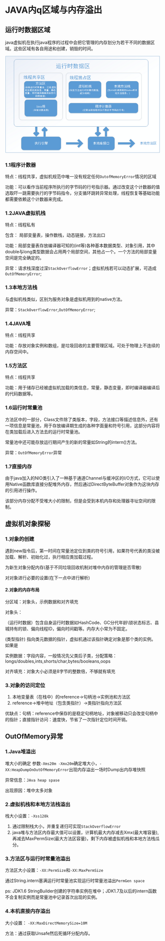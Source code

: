# JAVA内q区域与内存溢出

## 运行时数据区域

java虚拟机在执行java程序的过程中会把它管理的内存划分为若干不同的数据区域。这些区域有各自用途和创建，销毁的时间。

![运行时数据区](https://raw.githubusercontent.com/Markkkkks/Photoes/master/jvmdata.png)

### 1.1程序计数器

特点：线程共享，虚拟机规范中唯一没有规定任何`OutofMemoryError`情况的区域

功能：可以看作当前程序所执行的字节码的行号指示器。通过改变这个计数器的值选取吓一跳需要执行的字节码指令，分支循环跳转异常处理，线程恢复等基础功能都需要依赖这个计数器来完成。

### 1.2JAVA虚拟机栈

特点：线程私有

包含： 局部变量表，操作数栈，动态链接，方法出口

功能：局部变量表存放编译器可知的(int等)各种基本数据类型、对象引用，其中double与long类型数据会占用两个局部空间，其他占一个。一个方法的局部变量空间是完全确定的。

异常：请求栈深度过深`StackOverflowError`；虚拟机栈若可以动态扩展，可造成`OutOfMemoryError`;

### 1.3本地方法栈

与虚拟机栈类似，区别为服务对象是虚拟机用到的native方法。

异常：`StackOverflowError`,`OutOfMemoryError`;

### 1.4JAVA堆

特点：线程共享

功能：存放对象实例和数组，是垃圾回收的主要管理区域。可处于物理上不连续的内存空间中。

### 1.5方法区

特点：线程共享

功能：用于储存已经被虚拟机加载的类信息，常量，静态变量，即时编译器编译后的代码数据等。

### 1.6运行时常量池

方法区中的一部分，Class文件除了类版本，字段，方法接口等描述信息外，还有一项信息是常量池，用于存放编译期生成的各种字面量和符号引用，这部分内容将在类加载后进入方法去的运行时常量池。

常量池中还可能存放运行期间产生的新的常量如String的intern()方法。

异常：`OutOfMemoryError`异常

### 1.7直接内存

由于java加入的NIO类引入了一种基于通道Channel与缓冲区的I/O方式，它可以使用Native函数库直接分配堆外内存，然后通过DirectByteBuffer对象作为这块内存的引用进行操作。

该部分内存分配不受堆大小的限制，但是会受到本机内存和处理器寻址空间的限制。

## 虚拟机对象探秘

### 1.对象的创建

遇到new指令后，第一时间在常量池定位到类的符号引用，如果符号代表的类没被加载、解析、初始化过，执行相应类加载过程。

为新生对象分配内存(基于不同垃圾回收机制对堆中内存的管理是否零散)

对对象进行必要的设置(在下一点中进行解析)

#### 2.对象的内存布局

分区域：对象头，示例数据和对齐填充

对象头：

（运行时数据）包含自身运行时数据如HashCode、GC分代年龄\锁状态标志、县城持有的锁、偏向线程ID，偏向时间戳等。内存大小常为不固定。

(类型指针) 指向类元数据的指针，虚拟机通过该指针确定对象是那个类的实例。如果是

实例数据：字段内容，一般情况先父类后子类，分配策略：longs/doubles,ints,shorts/char,bytes/booleans,oops

对齐填充：对象大小必须是8字节的整数倍，不够就有填充

### 3.对象的访问定位

1. 本地变量表（在栈中）的reference->句柄池->实例池和方法区
1. reference->堆中地址（包含类指针）->类指针指向方法区

优缺点：句柄：reference中保存的是稳定句柄地址，对象被移动只会改变句柄中的指针；直接指针访问：速度快，节省了一次指针定位时间开销。

## OutOfMemory异常

### 1.Java堆溢出

堆大小的确定 参数`-Xms20m -Xmx20m`确定堆大小，`-XX:HeapDumpOnOutOfMemoryError`出现内存溢出一场时Dump出内存堆快照

异常信息：`JAva heap spase`

出现原因：堆中太多对象

### 2.虚拟机栈和本地方法栈溢出

栈大小设置：`-Xss128k`

1. 通过限制栈大小，并重复递归可实现`StackOverflowError`
1. java堆与方法区内存最大值可以设置，计算机最大内存减去Xmx(最大堆容量),再减去MaxPermSize(最大方法区容量)，剩下内存被虚拟机栈和本地方法栈瓜分。

### 3.方法区与运行时常量池溢出

方法区大小设置：`-XX:PermSize`和`-XX:MaxPermSize`

通过String.intern塞满运行时常量池实现运行时常量池溢出`PermGen space`

ps: JDK1.6 StringBuilder创建的字符串实例在堆中；JDK1.7及以后的intern函数不会复制实例而是常量池中记录首次出现的实例。

### 4.本机直接内存溢出

大小设置： `-XX:MaxDirectMemorySize=10M`

方法：通过获取Unsafe然后死循环分配内存。
